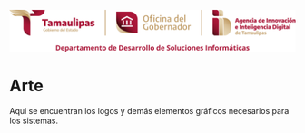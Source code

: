 <p align="center"><a href="https://www.tamaulipas.gob.mx" target="_blank"><img src="https://raw.githubusercontent.com/Desarrollo-Soluciones-Informaticas/arte/refs/heads/main/logos/repos_git/AIIDT_DDSI_logo_git.svg?token=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" width="1000" alt="DDSI Logo"></a></p>

# Arte
Aqui se encuentran los logos y demás elementos gráficos necesarios para los sistemas.
